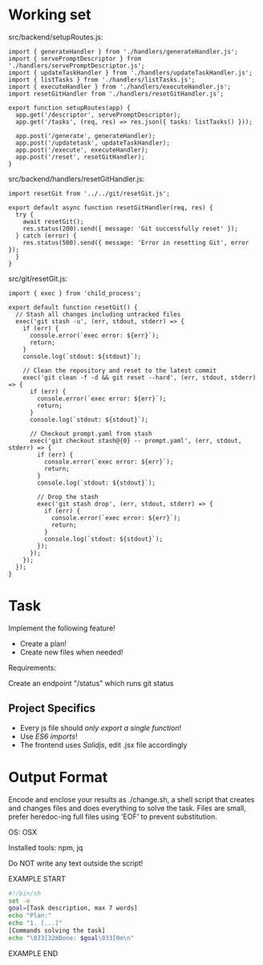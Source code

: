# Working set

src/backend/setupRoutes.js:
```
import { generateHandler } from './handlers/generateHandler.js';
import { servePromptDescriptor } from './handlers/servePromptDescriptor.js';
import { updateTaskHandler } from './handlers/updateTaskHandler.js';
import { listTasks } from './handlers/listTasks.js';
import { executeHandler } from './handlers/executeHandler.js';
import resetGitHandler from './handlers/resetGitHandler.js';

export function setupRoutes(app) {
  app.get('/descriptor', servePromptDescriptor);
  app.get('/tasks', (req, res) => res.json({ tasks: listTasks() }));

  app.post('/generate', generateHandler);
  app.post('/updatetask', updateTaskHandler);
  app.post('/execute', executeHandler);
  app.post('/reset', resetGitHandler);
}

```

src/backend/handlers/resetGitHandler.js:
```
import resetGit from '../../git/resetGit.js';

export default async function resetGitHandler(req, res) {
  try {
    await resetGit();
    res.status(200).send({ message: 'Git successfully reset' });
  } catch (error) {
    res.status(500).send({ message: 'Error in resetting Git', error });
  }
}

```

src/git/resetGit.js:
```
import { exec } from 'child_process';

export default function resetGit() {
  // Stash all changes including untracked files
  exec('git stash -u', (err, stdout, stderr) => {
    if (err) {
      console.error(`exec error: ${err}`);
      return;
    }
    console.log(`stdout: ${stdout}`);

    // Clean the repository and reset to the latest commit
    exec('git clean -f -d && git reset --hard', (err, stdout, stderr) => {
      if (err) {
        console.error(`exec error: ${err}`);
        return;
      }
      console.log(`stdout: ${stdout}`);

      // Checkout prompt.yaml from stash
      exec('git checkout stash@{0} -- prompt.yaml', (err, stdout, stderr) => {
        if (err) {
          console.error(`exec error: ${err}`);
          return;
        }
        console.log(`stdout: ${stdout}`);

        // Drop the stash
        exec('git stash drop', (err, stdout, stderr) => {
          if (err) {
            console.error(`exec error: ${err}`);
            return;
          }
          console.log(`stdout: ${stdout}`);
        });
      });
    });
  });
}

```


# Task

Implement the following feature!

- Create a plan!
- Create new files when needed!

Requirements:

Create an endpoint &#34;/status&#34; which runs git status



## Project Specifics

- Every js file should *only export a single function*!
- Use *ES6 imports*!
- The frontend uses *Solidjs*, edit .jsx file accordingly


# Output Format

Encode and enclose your results as ./change.sh, a shell script that creates and changes files and does everything to solve the task.
Files are small, prefer heredoc-ing full files using 'EOF' to prevent substitution.

OS: OSX

Installed tools: npm, jq


Do NOT write any text outside the script!

EXAMPLE START

```sh
#!/bin/sh
set -e
goal=[Task description, max 7 words]
echo "Plan:"
echo "1. [...]"
[Commands solving the task]
echo "\033[32mDone: $goal\033[0m\n"
```

EXAMPLE END

